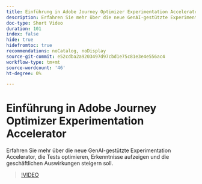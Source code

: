 ```yaml
---
title: Einführung in Adobe Journey Optimizer Experimentation Accelerator
description: Erfahren Sie mehr über die neue GenAI-gestützte Experimentation Accelerator, die Tests optimieren, Erkenntnisse aufzeigen und die geschäftlichen Auswirkungen steigern soll.
doc-type: Short Video
duration: 101
index: false
hide: true
hidefromtoc: true
recommendations: noCatalog, noDisplay
source-git-commit: e52cdba2a9203497d97cbd1e75c81e3e4e556ac4
workflow-type: tm+mt
source-wordcount: '46'
ht-degree: 0%

---
```



# Einführung in Adobe Journey Optimizer Experimentation Accelerator

Erfahren Sie mehr über die neue GenAI-gestützte Experimentation Accelerator, die Tests optimieren, Erkenntnisse aufzeigen und die geschäftlichen Auswirkungen steigern soll.

<!-- 62_S531_3442531_100_introducing-the-adobe-journey-optimizer-experimentation-accelerator -->
>[!VIDEO](https://video.tv.adobe.com/v/3458230/?learn=on&enablevpops=true)
